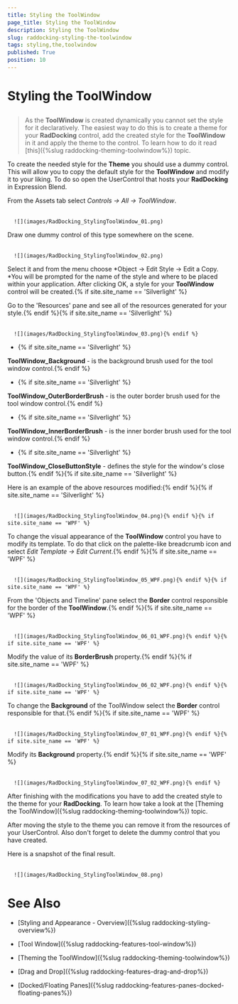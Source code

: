```yaml
---
title: Styling the ToolWindow
page_title: Styling the ToolWindow
description: Styling the ToolWindow
slug: raddocking-styling-the-toolwindow
tags: styling,the,toolwindow
published: True
position: 10
---
```


# Styling the ToolWindow



## 

>As the __ToolWindow__ is created dynamically you cannot set the style for it declaratively. The easiest way to do this is to create a theme for your __RadDocking__ control, add the created style for the __ToolWindow__ in it and apply the theme to the control. To learn how to do it read [this]({%slug raddocking-theming-toolwindow%}) topic.

To create the needed style for the __Theme__ you should use a dummy control. This will allow you to copy the default style for the __ToolWindow__ and modify it to your liking. To do so open the UserControl that hosts your __RadDocking__ in Expression Blend.

From the Assets tab select *Controls -> All -> ToolWindow*.




         
      ![](images/RadDocking_StylingToolWindow_01.png)

Draw one dummy control of this type somewhere on the scene.




         
      ![](images/RadDocking_StylingToolWindow_02.png)

Select it and from the menu choose *Object -> Edit Style -> Edit a Copy. *You will be prompted for the name of the style and where to be placed within your application. After clicking OK, a style for your __ToolWindow__ control will be created.{% if site.site_name == 'Silverlight' %}

Go to the 'Resources' pane and see all of the resources generated for your style.{% endif %}{% if site.site_name == 'Silverlight' %}




         
      ![](images/RadDocking_StylingToolWindow_03.png){% endif %}

* {% if site.site_name == 'Silverlight' %}

__ToolWindow_Background__ - is the background brush used for the tool window control.{% endif %}

* {% if site.site_name == 'Silverlight' %}

__ToolWindow_OuterBorderBrush__ - is the outer border brush used for the tool window control.{% endif %}

* {% if site.site_name == 'Silverlight' %}

__ToolWindow_InnerBorderBrush__ - is the inner border brush used for the tool window control.{% endif %}

* {% if site.site_name == 'Silverlight' %}

__ToolWindow_CloseButtonStyle__ - defines the style for the window's close button.{% endif %}{% if site.site_name == 'Silverlight' %}

Here is an example of the above resources modified:{% endif %}{% if site.site_name == 'Silverlight' %}




         
      ![](images/RadDocking_StylingToolWindow_04.png){% endif %}{% if site.site_name == 'WPF' %}

To change the visual appearance of the __ToolWindow__ control you have to modify its template. To do that click on the palette-like breadcrumb icon and select *Edit Template -> Edit Current*.{% endif %}{% if site.site_name == 'WPF' %}




         
      ![](images/RadDocking_StylingToolWindow_05_WPF.png){% endif %}{% if site.site_name == 'WPF' %}

From the 'Objects and Timeline' pane select the __Border__ control responsible for the border of the __ToolWindow__.{% endif %}{% if site.site_name == 'WPF' %}




         
      ![](images/RadDocking_StylingToolWindow_06_01_WPF.png){% endif %}{% if site.site_name == 'WPF' %}

Modify the value of its __BorderBrush__ property.{% endif %}{% if site.site_name == 'WPF' %}




         
      ![](images/RadDocking_StylingToolWindow_06_02_WPF.png){% endif %}{% if site.site_name == 'WPF' %}

To change the __Background__ of the ToolWindow select the __Border__ control responsible for that.{% endif %}{% if site.site_name == 'WPF' %}




         
      ![](images/RadDocking_StylingToolWindow_07_01_WPF.png){% endif %}{% if site.site_name == 'WPF' %}

Modify its __Background__ property.{% endif %}{% if site.site_name == 'WPF' %}




         
      ![](images/RadDocking_StylingToolWindow_07_02_WPF.png){% endif %}

After finishing with the modifications you have to add the created style to the theme for your __RadDocking__. To learn how take a look at the [Theming the ToolWindow]({%slug raddocking-theming-toolwindow%}) topic.

After moving the style to the theme you can remove it from the resources of your UserControl. Also don't forget to delete the dummy control that you have created.

Here is a snapshot of the final result.




         
      ![](images/RadDocking_StylingToolWindow_08.png)

# See Also

 * [Styling and Appearance - Overview]({%slug raddocking-styling-overview%})

 * [Tool Window]({%slug raddocking-features-tool-window%})

 * [Theming the ToolWindow]({%slug raddocking-theming-toolwindow%})

 * [Drag and Drop]({%slug raddocking-features-drag-and-drop%})

 * [Docked/Floating Panes]({%slug raddocking-features-panes-docked-floating-panes%})
